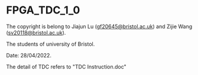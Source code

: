 # FPGA_TDC_1_0

The copyright is belong to Jiajun Lu (gf20645@bristol.ac.uk) and Zijie Wang (sv20118@bristol.ac.uk).

The students of university of Bristol.

Date: 28/04/2022.

The detail of TDC refers to "TDC Instruction.doc"
